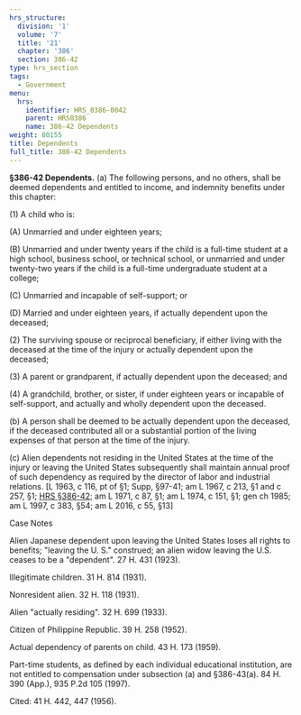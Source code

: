 ```yaml
---
hrs_structure:
  division: '1'
  volume: '7'
  title: '21'
  chapter: '386'
  section: 386-42
type: hrs_section
tags:
  - Government
menu:
  hrs:
    identifier: HRS_0386-0042
    parent: HRS0386
    name: 386-42 Dependents
weight: 80155
title: Dependents
full_title: 386-42 Dependents
---
```

**§386-42 Dependents.** (a) The following persons, and no others, shall be deemed dependents and entitled to income, and indemnity benefits under this chapter:

(1) A child who is:

(A) Unmarried and under eighteen years;

(B) Unmarried and under twenty years if the child is a full-time student at a high school, business school, or technical school, or unmarried and under twenty-two years if the child is a full-time undergraduate student at a college;

(C) Unmarried and incapable of self-support; or

(D) Married and under eighteen years, if actually dependent upon the deceased;

(2) The surviving spouse or reciprocal beneficiary, if either living with the deceased at the time of the injury or actually dependent upon the deceased;

(3) A parent or grandparent, if actually dependent upon the deceased; and

(4) A grandchild, brother, or sister, if under eighteen years or incapable of self-support, and actually and wholly dependent upon the deceased.

(b) A person shall be deemed to be actually dependent upon the deceased, if the deceased contributed all or a substantial portion of the living expenses of that person at the time of the injury.

(c) Alien dependents not residing in the United States at the time of the injury or leaving the United States subsequently shall maintain annual proof of such dependency as required by the director of labor and industrial relations. [L 1963, c 116, pt of §1; Supp, §97-41; am L 1967, c 213, §1 and c 257, §1; [HRS §386-42](/title-21/chapter-386/section-386-42/); am L 1971, c 87, §1; am L 1974, c 151, §1; gen ch 1985; am L 1997, c 383, §54; am L 2016, c 55, §13]

Case Notes

Alien Japanese dependent upon leaving the United States loses all rights to benefits; "leaving the U. S." construed; an alien widow leaving the U.S. ceases to be a "dependent". 27 H. 431 (1923).

Illegitimate children. 31 H. 814 (1931).

Nonresident alien. 32 H. 118 (1931).

Alien "actually residing". 32 H. 699 (1933).

Citizen of Philippine Republic. 39 H. 258 (1952).

Actual dependency of parents on child. 43 H. 173 (1959).

Part-time students, as defined by each individual educational institution, are not entitled to compensation under subsection (a) and §386-43(a). 84 H. 390 (App.), 935 P.2d 105 (1997).

Cited: 41 H. 442, 447 (1956).